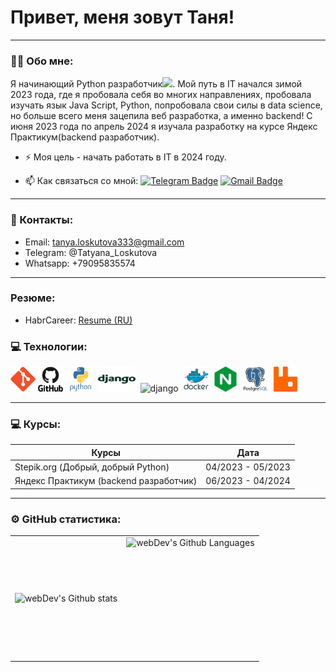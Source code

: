 
# Привет, меня зовут Таня!

---

### :man_technologist: Обо мне:

Я начинающий Python разработчик<img src="https://media.giphy.com/media/WUlplcMpOCEmTGBtBW/giphy.gif" width="30px">. Мой путь в IT начался зимой 2023 года, где я пробовала себя во многих направлениях, пробовала изучать язык Java Script, Python, попробовала свои силы в data science, но больше всего меня зацепила веб разработка, а именно backend! С июня 2023 года по апрель 2024 я изучала разработку на курсе Яндекс Практикум(backend разработчик).

- :zap: Моя цель - начать работать в IT в 2024 году.

- :mailbox: Как связаться со мной: [![Telegram Badge](https://img.shields.io/badge/T.Loskutova-blue?style=flat&logo=Telegram&logoColor=white)](https://t.me/Tatyana_Loskutova) [![Gmail Badge](https://img.shields.io/badge/-Gmail-red?style=flat&logo=Gmail&logoColor=white)](mailto:tanya.loskutova333@gmail.com)

---

### 🤝 Контакты:

- Email: tanya.loskutova333@gmail.com
- Telegram: @Tatyana_Loskutova
- Whatsapp: +79095835574
  

---

### Резюме:

- HabrCareer: <a href="https://career.habr.com/tanyaloskutova12">Resume (RU) </a>

### 💻 Технологии:

<div>
  <img src="https://github.com/devicons/devicon/blob/master/icons/git/git-original.svg" title="git" alt="git" width="40" height="40"/>
  <img src="https://github.com/devicons/devicon/blob/master/icons/github/github-original-wordmark.svg" title="github" alt="github" width="40" height="40"/>&nbsp
  <img src="https://github.com/devicons/devicon/blob/master/icons/python/python-original-wordmark.svg" title="python" alt="python" width="40" height="40"/>&nbsp
  <img src="https://raw.githubusercontent.com/devicons/devicon/ca28c779441053191ff11710fe24a9e6c23690d6/icons/django/django-plain-wordmark.svg" title="django" alt="django" width="60" height="40"/>&nbsp
  <img src="https://github.com/marwin1991/profile-technology-icons/assets/62091613/9bf5650b-e534-4eae-8a26-8379d076f3b4" title="djangoRest" alt="django" width="40" height="40"/>&nbsp
  <img src="https://github.com/devicons/devicon/blob/master/icons/docker/docker-original-wordmark.svg" title="docker" alt="docker" width="40" height="40"/>&nbsp
  <img src="https://github.com/devicons/devicon/blob/master/icons/nginx/nginx-original.svg" title="nginx" alt="nginx" width="40" height="40"/>&nbsp 
  <img src="https://github.com/devicons/devicon/blob/master/icons/postgresql/postgresql-original-wordmark.svg" title="postgresql" alt="postgresql" width="40" height="40"/>&nbsp
  <img src="https://github.com/devicons/devicon/blob/master/icons/rabbitmq/rabbitmq-original.svg" title="rabbitmq" alt="rabbitmq" width="40" height="40"/>&nbsp
</div>

---

### 💻 Курсы:

| Курсы                                                                     | Дата              |
| --------------------------------------------------------------------------| :---------------: |
| Stepik.org (Добрый, добрый Python)                                        | 04/2023 - 05/2023 |
| Яндекс Практикум (backend разработчик)                                    | 06/2023 - 04/2024 |

---

### ⚙️ GitHub статистика:

<table>
  <tr>
    <td>
      <img align="left" src="http://github-readme-streak-stats.herokuapp.com?user=TatianaLoskutova&theme=dark&background=000000" alt="webDev's Github stats">
    </td>
    <td>
      <img height="195px" align="right" alt="webDev's Github Languages" src="https://github-readme-stats-sigma-five.vercel.app/api/top-langs/?username=TatianaLoskutova&layout=compact&theme=vision-friendly-dark">
    </td>
  </tr>
</table>
